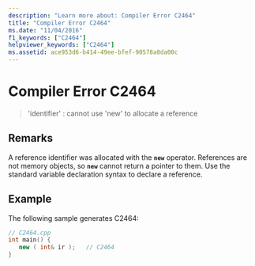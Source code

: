 ```yaml
---
description: "Learn more about: Compiler Error C2464"
title: "Compiler Error C2464"
ms.date: "11/04/2016"
f1_keywords: ["C2464"]
helpviewer_keywords: ["C2464"]
ms.assetid: ace953d6-b414-49ee-bfef-90578a8da00c
---
```

# Compiler Error C2464

> 'identifier' : cannot use 'new' to allocate a reference

## Remarks

A reference identifier was allocated with the **`new`** operator. References are not memory objects, so **`new`** cannot return a pointer to them. Use the standard variable declaration syntax to declare a reference.

## Example

The following sample generates C2464:

```cpp
// C2464.cpp
int main() {
   new ( int& ir );   // C2464
}
```
